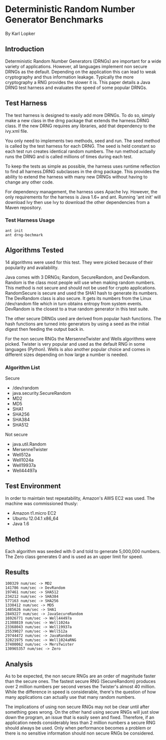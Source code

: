 Deterministic Random Number Generator Benchmarks
====================
By Karl Lopker


Introduction
--------
Deterministic Random Number Generators (DRNGs) are important for a wide variety of applications. However, all languages implement non secure DRNGs as the default. Depending on the application this can lead to weak cryptography and thus information leakage. Typically the more cryptography a RNG provides the slower it is. This paper details a Java DRNG test harness and evaluates the speed of some popular DRNGs.

Test Harness
------------
The test harness is designed to easily add more DRNGs. To do so, simply make a new class in the drng package that extends the harness.DRNG class. If the new DRNG requires any libraries, add that dependency to the ivy.xml file.

You only need to implements two methods, seed and run. The seed method is called by the test harness for each DRNG. The seed is held constant so each test run creates identical random numbers. The run method actually runs the DRNG and is called millions of times during each test.

To keep the tests as simple as possible, the harness uses runtime reflection to find all harness.DRNG subclasses in the drng package. This provides the ability to extend the harness with many new DRNGs without having to change any other code.

For dependency management, the harness uses Apache Ivy. However, the only requirements for the harness is Java 1.6+ and ant. Running 'ant init' will download Ivy then use Ivy to download the other dependencies from a Maven repository.

### Test Harness Usage
	ant init
	ant drng-bechmark


Algorithms Tested
-----------------
14 algorithms were used for this test. They were picked because of their popularity and availability.

Java comes with 3 DRNGs; Random, SecureRandom, and DevRandom. Random is the class most people will use when making random numbers. This method is not secure and should not be used for crypto applications. RandomSecure is secure and used the SHA1 hash to generate its numbers. The DevRandom class is also secure. It gets its numbers from the Linux /dev/random file which in turn obtains entropy from system events. DevRandom is the closest to a true random generator in this test suite.

The other secure DRNGs used are derived from popular hash functions. The hash functions are turned into generators by using a seed as the initial digest then feeding the output back in.

For the non secure RNGs the MersenneTwister and Wells algorithms were picked. Twister is very popular and used as the default RNG in some languages (Python). Wells is also another popular choice and comes in different sizes depending on how large a number is needed.

### Algorithm List
Secure
- /dev/random
- java.security.SecureRandom
- MD2
- MD5
- SHA1
- SHA256
- SHA384
- SHA512

Not secure
- java.util.Random
- MersenneTwister
- Well512a
- Well1024a
- Well19937a
- Well44497a

Test Environment
-------
In order to maintain test repeatability, Amazon's AWS EC2 was used. The machine was commissioned thusly:

- Amazon t1.micro EC2
- Ubuntu 12.04.1 x86_64
- Java 1.6

Method
------
Each algorithm was seeded with 0 and told to generate 5,000,000 numbers. The Zero class generates 0 and is used as an upper limit for speed.

Results
-------
	100329 num/sec -> MD2
	141786 num/sec -> DevRandom
	197461 num/sec -> SHA512
	234212 num/sec -> SHA384
	577163 num/sec -> SHA256
	1330412 num/sec -> MD5
	1485626 num/sec -> SHA1
	2849227 num/sec -> JavaSecureRandom
	16926771 num/sec -> Well44497a
	21308819 num/sec -> Well1024a
	23368043 num/sec -> Well19937a
	25539027 num/sec -> Well512a
	29744472 num/sec -> JavaRandom
	32821975 num/sec -> Well1024aRNG
	37400062 num/sec -> MersTwister
	130965357 num/sec -> Zero

<script type="text/javascript" src="http://ajax.googleapis.com/ajax/static/modules/gviz/1.0/chart.js"> {"dataSourceUrl":"//docs.google.com/spreadsheet/tq?key=0Ajn6jJwwzI6HdGNfWUNvLVV6Q2E0TlVMNW1DWlNobkE&transpose=1&headers=1&range=B1%3AC15&gid=0&pub=1","options":{"titleTextStyle":{"bold":true,"color":"#000","fontSize":16},"vAxes":[{"useFormatFromData":true,"minValue":null,"viewWindowMode":null,"viewWindow":null,"maxValue":null},{"useFormatFromData":true}],"title":"DRNG numbers/sec","booleanRole":"certainty","animation":{"duration":500},"legend":"right","hAxis":{"title":"Numbers per Second","useFormatFromData":true,"minValue":null,"viewWindow":{"min":null,"max":null},"maxValue":null},"tooltip":{},"isStacked":false,"width":823,"height":531},"state":{},"view":{"columns":[{"calc":"emptyString","type":"string","sourceColumn":0},0,1,2,3,4,5,6,7,8,9,10,11,12,13,14]},"chartType":"BarChart","chartName":"Chart 1"} </script>


Analysis
--------
As to be expected, the non secure RNGs are an order of magnitude faster than the secure ones. The fastest secure RNG (SecureRandom) produces over 2 million numbers per second verses the Twister's almost 40 million. While the difference in speed is considerable, there's the question of how many applications can actually use that many random numbers.

The implications of using non secure RNGs may not be clear until after something goes wrong. On the other hand using secure RNGs will just slow down the program, an issue that is easily seen and fixed. Therefore, if an application needs considerably less than 2 million numbers a secure RNG should always be used. Only when performance becomes a problem or there is no sensitive information should non secure RNGs be considered.

